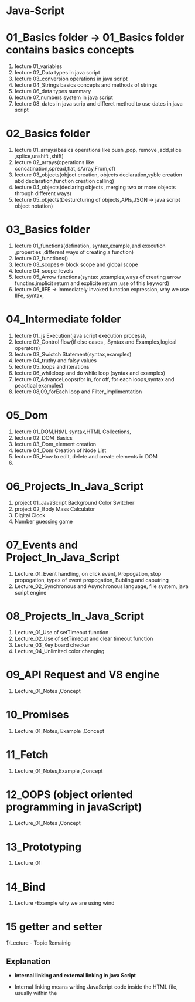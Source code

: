 # Java-Script

# 01_Basics folder -> 01_Basics folder contains basics concepts 
1) lecture 01_variables
2) lecture 02_Data types in java script
3) lecture 03_conversion operations in java script
4) lecture 04_Strings basics concepts and methods of strings 
5) lecture 06_data types summary
6) lecture 07_numbers system in java script 
7) lecture 08_dates in java scrip and differet method to use dates in java script

# 02_Basics folder
1) lecture 01_arrays(basics operations like push ,pop, remove ,add,slice ,splice,unshift ,shift)
2) lecture 02_arrays(operations like concatination,spread,flat,isArray,From,of)
3) lecture 03_objects(object creation, objects declaration,syble creation abd declaration,function creation calling)
4) lecture 04_objects(declaring objects ,merging two or more objects through different ways)
5) lecture 05_objects(Desturcturing of objects,APIs,JSON -> java script object notation)

# 03_Basics folder
1) lecture 01_functions(defination, syntax,example,and execution ,properties ,different ways of creating a function)
2) lecture 02_functions()
3) lecture 03_scopes-> block scope and global scope
4) lecture 04_scope_levels
5) lecture 05_Arrow functions(syntax ,examples,ways of creating arrow functins,implicit return and explicite return ,use of this keyword)
6) lecture 06_IIFE -> Immediately invoked function expression, why we use IIFe, syntax,
   
# 04_Intermediate folder
1) lecture 01_js Execution(java script execution process),
2) lecture 02_Control flow(if else cases , Syntax and Examples,logical operators)
4) lecture 03_Swictch Statement(syntax,examples)
5) lecture 04_truthy and falsy values
6) lecture 05_loops and iterations
7) lecture 06_whileloop and do while loop (syntax and examples)
8) lecture 07_AdvanceLoops(for in, for off, for each loops,syntax and peactical examples)
9) lecture 08,09_forEach loop and Filter_implimentation

# 05_Dom 
1) lecture 01_DOM,HtML syntax,HTML Collections,
2) lecture 02_DOM_Basics
3) lecture 03_Dom_element creation
4) lecture 04_Dom Creation of Node List
5) lecture 05_How to edit, delete and create elements in DOM
6) 

# 06_Projects_In_Java_Script
1) project 01_JavaScript Background Color Switcher
2) project 02_Body Mass Calculator
3) Digital Clock
4) Number guessing game

# 07_Events and Project_In_Java_Script
1) Lecture_01_Event handling, on click event, Propogation, stop propogation, types of event propogation, Bubling and caputring
2) Lecture_02_Synchronous and Asynchronous language, file system, java script engine 

# 08_Projects_In_Java_Script
1) Lecture_01_Use of setTimeout function
2) Lecture_02_Use of setTimeout and clear timeout  function
3) Lecture_03_Key board checker
3) Lecture_04_Unlimited color changing

 # 09_API Request and V8 engine
 1) Lecture_01_Notes ,Concept
    
 # 10_Promises
 1) Lecture_01_Notes, Example ,Concept
    
 # 11_Fetch
 1) Lecture_01_Notes,Example ,Concept
    
 # 12_OOPS (object oriented programming in javaScript)
 1) Lecture_01_Notes ,Concept
    
 # 13_Prototyping
 1) Lecture_01

 # 14_Bind
 1) Lecture -Example why we are using wind
 # 15 getter and setter
 1)Lecture - Topic Remainig

 

## Explanation
- **internal linking and external linking in java Script**

- Internal linking means writing JavaScript code inside the HTML file, usually within the <script> tag.

- external linking means writing javaScript code in  a separate .js file and linking it to the HTML using <script src="...">
- 
![alt text](image.png)
    
## variable in java Script


